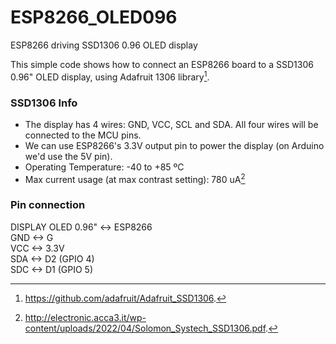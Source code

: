 # ESP8266_OLED096
ESP8266 driving SSD1306 0.96 OLED display

This simple code shows how to connect an ESP8266 board to a SSD1306 0.96" OLED display, using Adafruit 1306 library[^1].

### SSD1306 Info
- The display has 4 wires: GND, VCC, SCL and SDA. All four wires will be connected to the MCU pins.
- We can use ESP8266's 3.3V output pin to power the display (on Arduino we'd use the 5V pin).
- Operating Temperature: -40 to +85 ºC
- Max current usage (at max contrast setting): 780 uA[^2]

### Pin connection
 DISPLAY OLED 0.96" <-> ESP8266  
                GND <-> G  
                VCC <-> 3.3V  
                SDA <-> D2 (GPIO 4)  
                SDC <-> D1 (GPIO 5)  
                

[^1]: https://github.com/adafruit/Adafruit_SSD1306.
[^2]: http://electronic.acca3.it/wp-content/uploads/2022/04/Solomon_Systech_SSD1306.pdf.                

